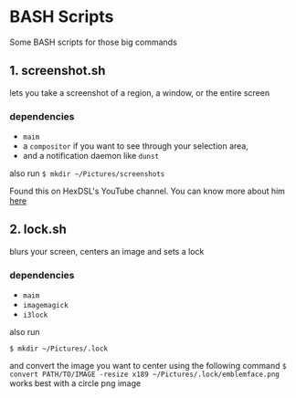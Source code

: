 # BASH Scripts

Some BASH scripts for those big commands

## 1. screenshot.sh
lets you take a screenshot of a region, a window, or the entire screen
### dependencies
+ `maim` 
+ a `compositor` if you want to see through your selection area, 
+ and a notification daemon like `dunst`

also run
      `$ mkdir ~/Pictures/screenshots`
      
Found this on HexDSL's YouTube channel. You can know more about him [here](http://www.hexdsl.co.uk/)
     
## 2. lock.sh 
blurs your screen, centers an image and sets a lock
### dependencies
+ `maim`
+ `imagemagick`
+ `i3lock`

also run

`$ mkdir ~/Pictures/.lock`

and convert the image you want to center using the following command
`$ convert PATH/TO/IMAGE -resize x189 ~/Pictures/.lock/emblemface.png`
works best with a circle png image
